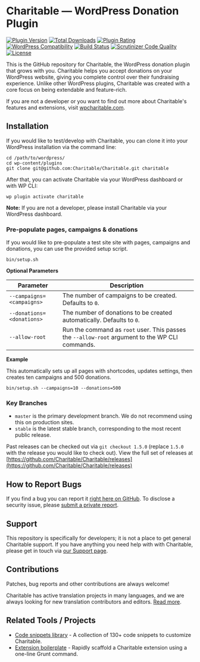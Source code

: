 # Charitable — WordPress Donation Plugin
[![Plugin Version](https://img.shields.io/wordpress/plugin/v/charitable.svg?maxAge=2592000)](https://wordpress.org/plugins/charitable/) [![Total Downloads](https://img.shields.io/wordpress/plugin/dt/charitable.svg)](https://wordpress.org/plugins/charitable/) [![Plugin Rating](https://img.shields.io/wordpress/plugin/r/charitable.svg)](https://wordpress.org/support/plugin/charitable/reviews/) [![WordPress Compatibility](https://img.shields.io/wordpress/v/charitable.svg?maxAge=2592000)](https://wordpress.org/plugins/charitable/) [![Build Status](https://travis-ci.org/Charitable/Charitable.svg?branch=master)](https://travis-ci.org/Charitable/Charitable) [![Scrutinizer Code Quality](https://scrutinizer-ci.com/g/Charitable/Charitable/badges/quality-score.png?b=master)](https://scrutinizer-ci.com/g/Charitable/Charitable/?branch=master) [![License](https://img.shields.io/badge/license-GPL--2.0%2B-red.svg)](https://github.com/Charitable/Charitable/blob/master/license.txt)

This is the GitHub repository for Charitable, the WordPress donation plugin that grows with you. Charitable helps you accept donations on your WordPress website, giving you complete control over their fundraising experience. Unlike other WordPress plugins, Charitable was created with a core focus on being extendable and feature-rich.

If you are not a developer or you want to find out more about Charitable's features and extensions, visit [wpcharitable.com](https://www.wpcharitable.com/).

## Installation

If you would like to test/develop with Charitable, you can clone it into your WordPress installation via the command line:

```
cd /path/to/wordpress/
cd wp-content/plugins
git clone git@github.com:Charitable/Charitable.git charitable
```

After that, you can activate Charitable via your WordPress dashboard or with WP CLI:

```
wp plugin activate charitable
```

**Note:** If you are not a developer, please install Charitable via your WordPress dashboard.

### Pre-populate pages, campaigns & donations

If you would like to pre-populate a test site site with pages, campaigns and donations, you can use the provided setup script.

```
bin/setup.sh
```

**Optional Parameters**

| Parameter                 | Description                                                                                     |
| ------------------------- | ----------------------------------------------------------------------------------------------- |
| `--campaigns=<campaigns>` | The number of campaigns to be created. Defaults to `0`.                                         |
| `--donations=<donations>` | The number of donations to be created automatically. Defaults to `0`.                           |
| `--allow-root`            | Run the command as `root` user. This passes the `--allow-root` argument to the WP CLI commands. |

**Example**

This automatically sets up all pages with shortcodes, updates settings, then creates ten campaigns and 500 donations.

```
bin/setup.sh --campaigns=10 --donations=500
```

### Key Branches

* `master` is the primary development branch. We do not recommend using this on production sites.
* `stable` is the latest stable branch, corresponding to the most recent public release.

Past releases can be checked out via `git checkout 1.5.0` (replace `1.5.0` with the release you would like to check out). View the full set of releases at [https://github.com/Charitable/Charitable/releases](https://github.com/Charitable/Charitable/releases)

## How to Report Bugs

If you find a bug you can report it [right here on GitHub](https://github.com/Charitable/Charitable/issues/new). To disclose a security issue, please [submit a private report](https://www.wpcharitable.com/support/).

## Support

This repository is specifically for developers; it is not a place to get general Charitable support. If you have anything you need help with with Charitable, please get in touch via [our Support page](https://www.wpcharitable.com/support/).

## Contributions

Patches, bug reports and other contributions are always welcome! 

Charitable has active translation projects in many languages, and we are always looking for new translation contributors and editors. [Read more](https://www.wpcharitable.com/documentation/translating-charitable/).

## Related Tools / Projects

- [Code snippets library](https://github.com/Charitable/library) - A collection of 130+ code snippets to customize Charitable.
- [Extension boilerplate](https://github.com/Charitable/charitable-extension-boilerplate/) - Rapidly scaffold a Charitable extension using a one-line Grunt command.
